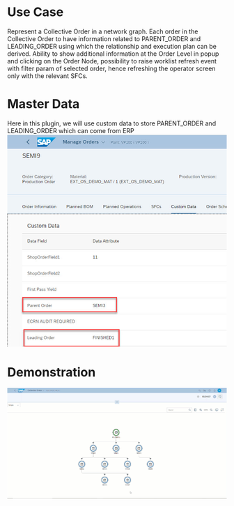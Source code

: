 # Use Case
Represent a Collective Order in a network graph. Each order in the Collective Order to have information related to PARENT_ORDER and LEADING_ORDER using which the relationship and execution plan can be derived. Ability to show additional information at the Order Level in popup and clicking on the Order Node, possibility to raise worklist refresh event with filter param of selected order, hence refreshing the operator screen only with the relevant SFCs.

# Master Data
Here in this plugin, we will use custom data to store PARENT_ORDER and LEADING_ORDER which can come from ERP ![](../../readmeReferences/image/masterdata.jpg)

# Demonstration
![](../../readmeReferences/image/demo.gif)